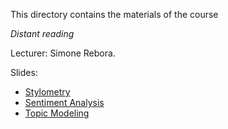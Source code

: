 
This directory contains the materials of the course

*Distant reading*

Lecturer: Simone Rebora.

Slides:
- [Stylometry](https://univr-my.sharepoint.com/:p:/g/personal/simone_rebora_univr_it/ER_uEEf9LahPuf97d68xQfIBRuXDeFrOAkgzPmFuFFgP4w?e=hpvVsw)
- [Sentiment Analysis](https://univr-my.sharepoint.com/:p:/g/personal/simone_rebora_univr_it/EYq06LnmItZBrjE7271x85QBIhO_eJ-n5qNQcP1wIKI0eA?e=Eeowck)
- [Topic Modeling](https://univr-my.sharepoint.com/:p:/g/personal/simone_rebora_univr_it/ERC4zTEIM-RErdGwElXfFz8BB3xL5LJmeq4Cvi7EFe4f2g?e=neeccx)

